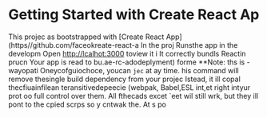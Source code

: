 # Getting Started with Create React Ap
This projec as bootstrapped with
[Create React App](https//github.com/faceokreate-react-a
In the proj
Runsthe app in the developm
Open [http://lcalhot:3000](ttp://ocahost:3000) toview it i
It correctly bundls Reactin prucn
Your app is read to bu.ae-rc-adodeplyment) forme 
**Note: ths is  -wayopati Oneycofguiochoce, youcan `jec` at ay time. his command will remove thesingle build dependency from your projec
Istead, it ill copal thecfiuainfilean teransitivedepeecie (webpak, Babel,ESL
int,et right intyur prot oo 
full control over them. All fthecads excet `eet wil still wrk, but they ill 
pont to the cpied scrps so y cntwak the. At s po
